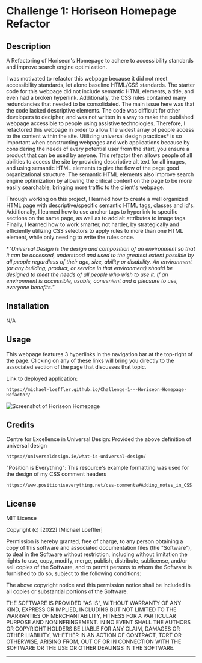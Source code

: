 # Challenge 1: Horiseon Homepage Refactor

## Description

A Refactoring of Horiseon's Homepage to adhere to accessibility standards and improve search engine optimization.

I was motivated to refactor this webpage because it did not meet accessibility standards, let alone baseline HTML/CSS standards. The starter code for this webpage did not include semantic HTML elements, a title, and even had a broken hyperlink. Additionally, the CSS rules contained many redundancies that needed to be consolidated. The main issue here was that the code lacked descriptive elements. The code was difficult for other developers to decipher, and was not written in a way to make the published webpage accessible to people using assistive technologies. Therefore, I refactored this webpage in order to allow the widest array of people access to the content within the site. Utilizing universal design practices* is so important when constructing webpages and web applications because by considering the needs of every potential user from the start, you ensure a product that can be used by anyone. This refactor then allows people of all abilities to access the site by providing descriptive alt text for all images, and using semantic HTML elements to give the flow of the page good organizational structure. The semantic HTML elements also improve search engine optimization by allowing the critical content on the page to be more easily searchable, bringing more traffic to the client's webpage. 

Through working on this project, I learned how to create a well organized HTML page with descriptive/specific semantic HTML tags, classes and id's. Additionally, I learned how to use anchor tags to hyperlink to specific sections on the same page, as well as to add alt attributes to image tags. Finally, I learned how to work smarter, not harder, by strategically and efficiently utilizing CSS selectors to apply rules to more than one HTML element, while only needing to write the rules once. 

**"Universal Design is the design and composition of an environment so that it can be accessed, understood and used to the greatest extent possible by all people regardless of their age, size, ability or disability. An environment (or any building, product, or service in that environment) should be designed to meet the needs of all people who wish to use it. If an environment is accessible, usable, convenient and a pleasure to use, everyone benefits."*

## Installation

N/A

## Usage

This webpage features 3 hyperlinks in the navigation bar at the top-right of the page. Clicking on any of these links will bring you directly to the associated section of the page that discusses that topic. 

Link to deployed application:

    https://michael-loeffler.github.io/Challenge-1---Horiseon-Homepage-Refactor/

![Screenshot of Horiseon Homepage](./assets/images/HoriseonHomepage-Screenshot.PNG)

## Credits
Centre for Excellence in Universal Design: Provided the above definition of universal design
    
    https://universaldesign.ie/what-is-universal-design/

"Position is Everything": This resource's example formatting was used for the design of my CSS comment headers
    
    https://www.positioniseverything.net/css-comments#Adding_notes_in_CSS

## License

MIT License

Copyright (c) [2022] [Michael Loeffler]

Permission is hereby granted, free of charge, to any person obtaining a copy
of this software and associated documentation files (the "Software"), to deal
in the Software without restriction, including without limitation the rights
to use, copy, modify, merge, publish, distribute, sublicense, and/or sell
copies of the Software, and to permit persons to whom the Software is
furnished to do so, subject to the following conditions:

The above copyright notice and this permission notice shall be included in all
copies or substantial portions of the Software.

THE SOFTWARE IS PROVIDED "AS IS", WITHOUT WARRANTY OF ANY KIND, EXPRESS OR
IMPLIED, INCLUDING BUT NOT LIMITED TO THE WARRANTIES OF MERCHANTABILITY,
FITNESS FOR A PARTICULAR PURPOSE AND NONINFRINGEMENT. IN NO EVENT SHALL THE
AUTHORS OR COPYRIGHT HOLDERS BE LIABLE FOR ANY CLAIM, DAMAGES OR OTHER
LIABILITY, WHETHER IN AN ACTION OF CONTRACT, TORT OR OTHERWISE, ARISING FROM,
OUT OF OR IN CONNECTION WITH THE SOFTWARE OR THE USE OR OTHER DEALINGS IN THE
SOFTWARE.

---

